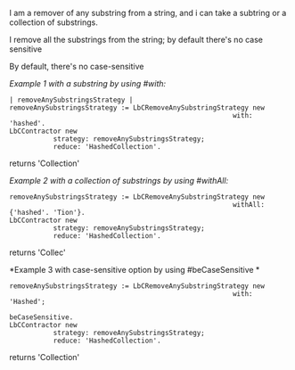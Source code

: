 I am a remover of any substring from a string, and i can take a subtring or a collection of substrings.

I remove all the substrings from the string; by default there's no case sensitive

By default, there's no case-sensitive

*Example 1 with a substring by using #with:*
```Smalltalk
| removeAnySubstringsStrategy |
removeAnySubstringsStrategy := LbCRemoveAnySubstringStrategy new 
														with: 'hashed'.
LbCContractor new
		   strategy: removeAnySubstringsStrategy;
		   reduce: 'HashedCollection'.		
```
returns 'Collection'

*Example 2 with a collection of substrings by using #withAll:*
```Smalltalk
removeAnySubstringsStrategy := LbCRemoveAnySubstringStrategy new 
														withAll: {'hashed'. 'Tion'}.
LbCContractor new
		   strategy: removeAnySubstringsStrategy;
		   reduce: 'HashedCollection'.		
```
returns 'Collec'

*Example 3 with case-sensitive option by using #beCaseSensitive *
```Smalltalk
removeAnySubstringsStrategy := LbCRemoveAnySubstringStrategy new 
														with: 'Hashed';
														beCaseSensitive.
LbCContractor new
		   strategy: removeAnySubstringsStrategy;
		   reduce: 'HashedCollection'.		
```
returns 'Collection'

